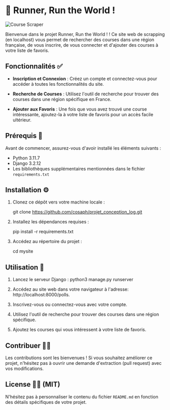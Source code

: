 # 🏁 Runner, Run the World !

![Course Scraper](index.png)

Bienvenue dans le projet Runner, Run the World ! ! Ce site web de scrapping (en localhost) vous permet de rechercher des courses dans une région française, de vous inscrire, de vous connecter et d'ajouter des courses à votre liste de favoris.

## Fonctionnalités ✅

- **Inscription et Connexion** : Créez un compte et connectez-vous pour accéder à toutes les fonctionnalités du site.

- **Recherche de Courses** : Utilisez l'outil de recherche pour trouver des courses dans une région spécifique en France.

- **Ajouter aux Favoris** : Une fois que vous avez trouvé une course intéressante, ajoutez-la à votre liste de favoris pour un accès facile ultérieur.

## Prérequis 🤔

Avant de commencer, assurez-vous d'avoir installé les éléments suivants :

- Python 3.11.7
- Django 3.2.12
- Les bibliothèques supplémentaires mentionnées dans le fichier `requirements.txt`

## Installation ⚙️

1. Clonez ce dépôt vers votre machine locale :

   git clone https://github.com/cosaph/projet_conception_log.git

2. Installez les dépendances requises :

    pip install -r requirements.txt


3. Accédez au répertoire du projet :

    cd mysite


## Utilisation 🔧 
1. Lancez le serveur Django :
    python3 manage.py runserver

2. Accédez au site web dans votre navigateur à l'adresse: 
    http://localhost:8000/polls.

3. Inscrivez-vous ou connectez-vous avec votre compte.

4. Utilisez l'outil de recherche pour trouver des courses dans une région spécifique.
5. Ajoutez les courses qui vous intéressent à votre liste de favoris.

## Contribuer 🤸‍♀️
Les contributions sont les bienvenues ! Si vous souhaitez améliorer ce projet, n'hésitez pas à ouvrir une demande d'extraction (pull request) avec vos modifications.

## License 🧑‍⚖️ (MIT)

N'hésitez pas à personnaliser le contenu du fichier `README.md` en fonction des détails spécifiques de votre projet.